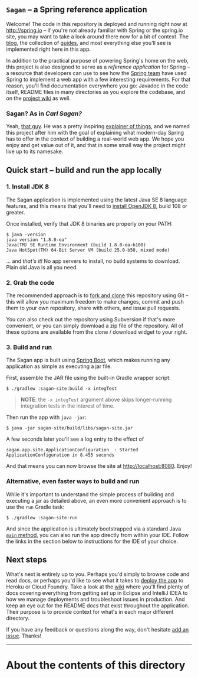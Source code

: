 ## `Sagan` – a Spring reference application

Welcome! The code in this repository is deployed and running right now at <http://spring.io> – if you're not already
familiar with Spring or the spring.io site, you may want to take a look around there now for a bit of context.
The [blog][], the collection of [guides][], and most everything else you'll see is implemented right here in this app.

In addition to the practical purpose of powering Spring's home on the web, this project is also designed to serve
as a *reference application* for Spring – a resource that developers can use to see how the [Spring team][team] have
used Spring to implement a web app with a few interesting requirements. For that reason, you'll find documentation
everywhere you go: Javadoc in the code itself, README files in many directories as you explore the codebase, and on the
[project wiki][wiki] as well.

### Sagan? As in *Carl Sagan?*

Yeah, [that guy][sagan]. He was a pretty inspiring [explainer of things][cosmos], and we named this project after him
with the goal of explaining what modern-day Spring has to offer in the context of building a real-world web app. We
hope you enjoy and get value out of it, and that in some small way the project might live up to its namesake.

## Quick start – build and run the app locally

### 1. Install JDK 8

The Sagan application is implemented using the latest Java SE 8 language features, and this means that you'll need
to [install OpenJDK 8](https://jdk8.java.net/download.html), build 108 or greater.

Once installed, verify that JDK 8 binaries are properly on your PATH:

    $ java -version
    java version "1.8.0-ea"
    Java(TM) SE Runtime Environment (build 1.8.0-ea-b108)
    Java HotSpot(TM) 64-Bit Server VM (build 25.0-b50, mixed mode)

... and *that's it!* No app servers to install, no build systems to download. Plain old Java is all you need.

### 2. Grab the code

The recommended approach is to [fork and clone][fork] this repository using Git – this will allow you maximum freedom
to make changes, commit and push them to your own repository, share with others, and issue pull requests.

You can also check out the repository using Subversion if that's more convenient, or you can simply download a zip file
of the repository. All of these options are available from the clone / download widget to your right.

### 3. Build and run

The Sagan app is built using [Spring Boot][boot], which makes running any application as simple as executing a jar file.

First, assemble the JAR file using the built-in Gradle wrapper script:

    $ ./gradlew :sagan-site:build -x integTest

> **NOTE**: the `-x integTest` argument above skips longer-running integration tests in the interest of time.

Then run the app with `java -jar`:

    $ java -jar sagan-site/build/libs/sagan-site.jar

A few seconds later you'll see a log entry to the effect of

    sagan.app.site.ApplicationConfiguration  : Started ApplicationConfiguration in 8.455 seconds

And that means you can now browse the site at <http://localhost:8080>. Enjoy!

### Alternative, even faster ways to build and run

While it's important to understand the simple process of building and executing a jar as detailed above, an even more
convenient approach is to use the `run` Gradle task:

    $ ./gradlew :sagan-site:run

And since the application is ultimately bootstrapped via a standard Java [`main` method][main],  you can also run the
app directly from within your IDE. Follow the links in the section below to instructions for the IDE of your choice.

## Next steps

What's next is entirely up to you. Perhaps you'd simply to browse code and read docs, or perhaps you'd like to see
what it takes to [deploy the app][deploy] to Heroku or Cloud Foundry. Take a look at the [wiki][] where you'll find
plenty of
docs covering everything from getting set up in Eclipse and IntelliJ IDEA to how we manage deployments and
troubleshoot issues in production. And keep an eye out for the README docs that exist throughout the application.
Their purpose is to provide context for what's in each major different directory.

If you have any feedback or questions along the way, don't hesitate [add an issue][issues]. Thanks!

----

# About the contents of this directory


[sagan]: http://en.wikipedia.org/wiki/Carl_Sagan
[cosmos]: http://en.wikipedia.org/wiki/Cosmos:_A_Personal_Voyage
[blog]: http://spring.io/blog
[guides]: http://spring.io/guides
[team]: http://spring.io/team
[fork]: https://help.github.com/articles/fork-a-repo
[wiki]: https://github.com/cbeams/spring.io/wiki
[issues]: https://github.com/spring-io/spring.io/issues
[deploy]: https://github.com/cbeams/spring.io/wiki/TODO
[boot]: http://spring.io/spring-boot
[main]: sagan-site/src/main/java/sagan/app/site/ApplicationConfiguration.java#L62-L64

